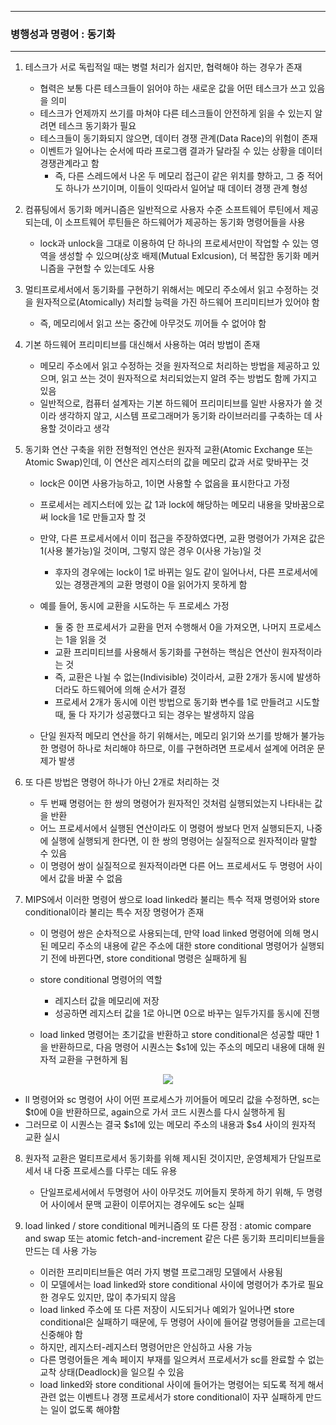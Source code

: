 -----
### 병행성과 명령어 : 동기화
-----
1. 테스크가 서로 독립적일 때는 병렬 처리가 쉽지만, 협력해야 하는 경우가 존재
   - 협력은 보통 다른 테스크들이 읽어야 하는 새로운 값을 어떤 테스크가 쓰고 있음을 의미
   - 테스크가 언제까지 쓰기를 마쳐야 다른 테스크들이 안전하게 읽을 수 있는지 알려면 테스크 동기화가 필요
   - 테스크들이 동기화되지 않으면, 데이터 경쟁 관계(Data Race)의 위험이 존재
   - 이벤트가 일어나는 순서에 따라 프로그램 결과가 달라질 수 있는 상황을 데이터 경쟁관계라고 함
     + 즉, 다른 스레드에서 나온 두 메모리 접근이 같은 위치를 향하고, 그 중 적어도 하나가 쓰기이며, 이들이 잇따라서 일어날 때 데이터 경쟁 관계 형성

2. 컴퓨팅에서 동기화 메커니즘은 일반적으로 사용자 수준 소프트웨어 루틴에서 제공되는데, 이 소프트웨어 루틴들은 하드웨어가 제공하는 동기화 명령어들을 사용
   - lock과 unlock을 그대로 이용하여 단 하나의 프로세서만이 작업할 수 있는 영역을 생성할 수 있으며(상호 배제(Mutual Exlcusion), 더 복잡한 동기화 메커니즘을 구현할 수 있는데도 사용

3. 멀티프로세서에서 동기화를 구현하기 위해서는 메모리 주소에서 읽고 수정하는 것을 원자적으로(Atomically) 처리할 능력을 가진 하드웨어 프리미티브가 있어야 함
   - 즉, 메모리에서 읽고 쓰는 중간에 아무것도 끼어들 수 없어야 함

4. 기본 하드웨어 프리미티브를 대신해서 사용하는 여러 방법이 존재
   - 메모리 주소에서 읽고 수정하는 것을 원자적으로 처리하는 방법을 제공하고 있으며, 읽고 쓰는 것이 원자적으로 처리되었는지 알려 주는 방법도 함께 가지고 있음
   - 일반적으로, 컴퓨터 설계자는 기본 하드웨어 프리미티브를 일반 사용자가 쓸 것이라 생각하지 않고, 시스템 프로그래머가 동기화 라이브러리를 구축하는 데 사용할 것이라고 생각

5. 동기화 연산 구축을 위한 전형적인 연산은 원자적 교환(Atomic Exchange 또는 Atomic Swap)인데, 이 연산은 레지스터의 값을 메모리 값과 서로 맞바꾸는 것
   - lock은 0이면 사용가능하고, 1이면 사용할 수 없음을 표시한다고 가정
   - 프로세서는 레지스터에 있는 값 1과 lock에 해당하는 메모리 내용을 맞바꿈으로써 lock을 1로 만들고자 할 것
   - 만약, 다른 프로세서에서 이미 접근을 주장하였다면, 교환 명령어가 가져온 값은 1(사용 불가능)일 것이며, 그렇지 않은 경우 0(사용 가능)일 것
     + 후자의 경우에는 lock이 1로 바뀌는 일도 같이 일어나서, 다른 프로세서에 있는 경쟁관계의 교환 명령이 0을 읽어가지 못하게 함
   - 예를 들어, 동시에 교환을 시도하는 두 프로세스 가정
     + 둘 중 한 프로세서가 교환을 먼저 수행해서 0을 가져오면, 나머지 프로세스는 1을 읽을 것
     + 교환 프리미티브를 사용해서 동기화를 구현하는 핵심은 연산이 원자적이라는 것
     + 즉, 교환은 나뉠 수 없는(Indivisible) 것이라서, 교환 2개가 동시에 발생하더라도 하드웨어에 의해 순서가 결정
     + 프로세서 2개가 동시에 이런 방법으로 동기화 변수를 1로 만들려고 시도할 때, 둘 다 자기가 성공했다고 되는 경우는 발생하지 않음

   - 단일 원자적 메모리 연산을 하기 위해서는, 메모리 읽기와 쓰기를 방해가 불가능한 명령어 하나로 처리해야 하므로, 이를 구현하려면 프로세서 설계에 어려운 문제가 발생

6. 또 다른 방법은 명령어 하나가 아닌 2개로 처리하는 것
   - 두 번째 명령어는 한 쌍의 명령어가 원자적인 것처럼 실행되었는지 나타내는 값을 반환
   - 어느 프로세서에서 실행된 연산이라도 이 명령어 쌍보다 먼저 실행되든지, 나중에 실행에 실행되게 한다면, 이 한 쌍의 명령어는 실질적으로 원자적이라 말할 수 있음
   - 이 명령어 쌍이 실질적으로 원자적이라면 다른 어느 프로세서도 두 명령어 사이에서 값을 바꿀 수 없음

7. MIPS에서 이러한 명령어 쌍으로 load linked라 불리는 특수 적재 명령어와 store conditional이라 불리는 특수 저장 명령어가 존재
   - 이 명령어 쌍은 순차적으로 사용되는데, 만약 load linked 명령어에 의해 명시된 메모리 주소의 내용에 같은 주소에 대한 store conditional 명령어가 실행되기 전에 바뀐다면, store conditional 명령은 실패하게 됨
   - store conditional 명령어의 역할
     + 레지스터 값을 메모리에 저장
     + 성공하면 레지스터 값을 1로 아니면 0으로 바꾸는 일두가지를 동시에 진행

   - load linked 명령어는 초기값을 반환하고 store conditional은 성공할 때만 1을 반환하므로, 다음 명령어 시퀀스는 $s1에 있는 주소의 메모리 내용에 대해 원자적 교환을 구현하게 됨
<div align="center">
<img src="https://github.com/user-attachments/assets/c6fe225c-3426-454a-88ab-2856737c5332">
</div>

   - ll 명령어와 sc 명령어 사이 어떤 프로세스가 끼어들어 메모리 값을 수정하면, sc는 $t0에 0을 반환하므로, again으로 가서 코드 시퀀스를 다시 실행하게 됨
   - 그러므로 이 시퀀스는 결국 $s1에 있는 메모리 주소의 내용과 $s4 사이의 원자적 교환 실시

8. 원자적 교환은 멀티프로세서 동기화를 위해 제시된 것이지만, 운영체제가 단일프로세서 내 다중 프로세스를 다루는 데도 유용
   - 단일프로세서에서 두명령어 사이 아무것도 끼어들지 못하게 하기 위해, 두 명령어 사이에서 문맥 교환이 이루어지는 경우에도 sc는 실패

9. load linked / store conditional 메커니즘의 또 다른 장점 : atomic compare and swap 또는 atomic fetch-and-increment 같은 다른 동기화 프리미티브들을 만드는 데 사용 가능
    - 이러한 프리미티브들은 여러 가지 병렬 프로그래밍 모델에서 사용됨
    - 이 모델에서는 load linked와 store conditional 사이에 명령어가 추가로 필요한 경우도 있지만, 많이 추가되지 않음
    - load linked 주소에 또 다른 저장이 시도되거나 예외가 일어나면 store conditional은 실패하기 때문에, 두 명령어 사이에 들어갈 명령어들을 고르는데 신중해야 함
    - 하지만, 레지스터-레지스터 명령어만은 안심하고 사용 가능
    - 다른 명령어들은 계속 페이지 부재를 일으켜서 프로세서가 sc를 완료할 수 없는 교착 상태(Deadlock)을 일으킬 수 있음
    - load linked와 store conditional 사이에 들어가는 명령어는 되도록 적게 해서 관련 없는 이벤트나 경쟁 프로세서가 store conditional이 자꾸 실패하게 만드는 일이 없도록 해야함
